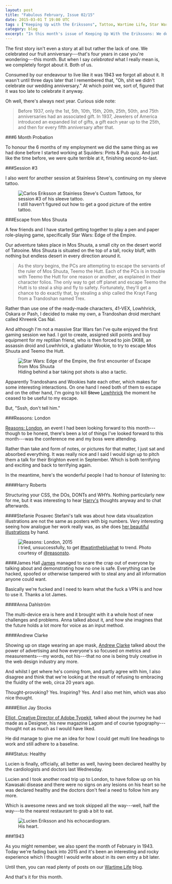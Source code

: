 ```yaml
---
layout: post
title: "Fabulous February, Issue 02/15"
date: 2015-03-01 T 19:00 UTC
tags : ["Keeping Up with the Erikssons", Tattoo, Wartime Life, Star Wars, Anniversary, "Reasons To Be Creative", Conference, Job]
category: blog
excerpt: "In this month's issue of Keeping Up With the Erikssons: We don't celebrate our 4th wedding anniversary, lose another pub quiz, continue my tattoo, take on the role of a sentient lizard, attend a conference in London, get Lucien declared healthy and finally, end our Wartime Life."
---
```

The first story isn't even a story at all but rather the lack of one. We celebrated our fruit anniversary---that's four years in case you're wondering---this month. But when I say *celebrated* what I really mean is, we completely forgot about it. Both of us.

Consumed by our endeavour to live like it was 1943 we forgot all about it. It wasn't until three days later that I remembered that, "Oh, shit we didn't celebrate our wedding anniversary." At which point we, sort of, figured that it was too late to celebrate it anyway.

Oh well, there's always next year. Curious side note:

>  Before 1937, only the 1st, 5th, 10th, 15th, 20th, 25th, 50th, and 75th anniversaries had an associated gift. In 1937, Jewelers of America introduced an expanded list of gifts, a gift each year up to the 25th, and then for every fifth anniversary after that.

###6 Month Probation

To honour the 6 months of my employment we did the same thing as we had done before I started working at Squiders: Pints & Pub quiz. And just like the time before, we were quite terrible at it, finishing second-to-last.

###Session \#3

I also went for another session at Stainless Steve's, continuing on my sleeve tattoo.

<figure>
	<img class="js-lazy-load" data-original="/assets/posts/2015/march/fabolous-february-issue-02-15/carlos-eriksson-sleeve-tattoo-session-3-at-stainless-steves-custom-tattoos.jpg" alt="Carlos Eriksson at Stainless Steve's Custom Tattoos, for session #3 of his sleeve tattoo.">
	<figcaption>I still haven’t figured out how to get a good picture of the entire tattoo.</figcaption>
</figure>

###Escape from Mos Shuuta

A few friends and I have started getting together to play a pen and paper role-playing game, specifically Star Wars: Edge of the Empire.

Our adventure takes place in Mos Shuuta, a small city on the desert world of Tatooine. Mos Shuuta is situated on the top of a tall, rocky bluff, with nothing but endless desert in every direction around it.

> As the story begins, the PCs are attempting to escape the servants of the ruler of Mos Shuuta, Teemo the Hutt. Each of the PCs is in trouble with Teemo the Hutt for one reason or another, as explained in their character folios. The only way to get off planet and escape Teemo the Hutt is to steal a ship and fly to safety. Fortunately, they'll get a chance to do exactly that, by stealing a ship called the Krayt Fang from a Trandoshan named Trex.

Rather than use one of the ready-made characters, 41-VEX, Lowhhrick, Oskara or Pash, I decided to make my own, a Trandoshan droid merchant called Khreenk Cas Nal.

And although I'm not a massive Star Wars fan I've quite enjoyed the first gaming session we had. I got to create, assigned skill points and buy equipment for my reptilian friend, who is then forced to join DK88, an assassin droid and Lowhhrick, a gladiator Wookie, to try to escape Mos Shuuta and Teemo the Hutt.

<figure>
	<img class="js-lazy-load" data-original="/assets/posts/2015/march/fabolous-february-issue-02-15/star-wars-escape-from-mos-shuuta.jpg" alt="Star Wars: Edge of the Empire, the first encounter of Escape from Mos Shuuta">
	<figcaption>Hiding behind a bar taking pot shots is also a tactic.</figcaption>
</figure>

Apparently Trandoshans and Wookies hate each other, which makes for some interesting interactions. On one hand I need both of them to escape and on the other hand, I'm going to kill <del>Steve</del> <ins>Lowhhrick</ins> the moment he ceased to be useful to my escape.

But, "Sssh, don't tell him."

###Reasons: London

[Reasons: London][reasons], an event I had been looking forward to this month---though to be honest, there's been a lot of things I've looked forward to this month---was the conference me and my boss were attending.

Rather than take and form of notes, or pictures for that matter, I just sat and absorbed everything. It was really nice and I said I would sign up to pitch them a talk for their Brighton event in September. Which is both terrifying and exciting and back to terrifying again.

In the meantime, here's the wonderful people I had to honour of listening to:

####Harry Roberts

Structuring your CSS, the DOs, DONTs and WHYs. Nothing particularly new for me, but it was interesting to hear [Harry's][harry] thoughts anyway and to chat afterwards.

####Stefanie Posavec
Stefani's talk was about how data visualization illustrations are not the same as posters with big numbers. Very interesting seeing how analogue her work really was, as she does [her beautiful illustrations][stefani] by hand.

<figure>
	<img class="js-lazy-load" data-original="/assets/posts/2015/march/fabolous-february-issue-02-15/reasons-london-2015.jpg" alt="Reasons: London, 2015">
	<figcaption>I tried, unsuccessfully, to get <a href="https://twitter.com/fiinixdesign/status/568772018239381504">#twatinthebluehat</a> to trend. Photo courtesy of <a href="https://twitter.com/reasonsto">@reasonsto</a>.</figcaption>
</figure>

####James Hall
[James] managed to scare the crap out of everyone by talking about and demonstrating how no one is safe. Everything can be hacked, spoofed or otherwise tampered with to steal any and all information anyone could want.

Basically we're fucked and I need to learn what the fuck a VPN is and how to use it. Thanks a lot James.

####Anna Dahlström

The multi-device era is here and it brought with it a whole host of new challenges and problems. Anna talked about it, and how she imagines that the future holds a lot more for voice as an input method.

####Andrew Clarke

Showing up on stage wearing an ape mask, [Andrew Clarke][andrew] talked about the power of advertising and how everyone's so focused on metrics and measurements---my words, not his---that no one is being truly creative in the web design industry any more.

And whilst I get where he's coming from, and partly agree with him, I also disagree and think that we're looking at the result of refusing to embracing the fluidity of the web, circa 20 years ago.

Thought-provoking? Yes. Inspiring? Yes. And I also met him, which was also nice thought.

####Elliot Jay Stocks

[Elliot, Creative Director of Adobe Typekit][elliot], talked about the journey he had made as a Designer, his new magazine Lagom and of course typography---thought not as much as I would have liked.

He did manage to give me an idea for how I could get multi line headings to work and still adhere to a baseline.

###Status: Healthy

Lucien is finally, officially, all better as well, having been declared healthy by the cardiologists and doctors last Wednesday.

Lucien and I took another road trip up to London, to have follow up on his Kawasaki disease and there were no signs on any lesions on his heart so he was declared healthy and the doctors don't feel a need to follow him any more.

Which is awesome news and we took skipped all the way---well, half the way---to the nearest restaurant to grab a bit to eat.

<figure>
	<img class="js-lazy-load" data-original="/assets/posts/2015/march/fabolous-february-issue-02-15/lucien-eriksson-and-his-echocardiogram.jpg" alt="Lucien Eriksson and his echocardiogram.">
	<figcaption>His heart.</figcaption>
</figure>

###1943

As you might remember, we also spent the month of February in 1943. Today we're fading back into 2015 and it's been an interesting and rocky experience which I thought I would write about in its own entry a bit later.

Until then, you can read plenty of posts on our [Wartime Life][wartime] blog.

And that's it for this month.

[harry]: http://csswizardry.com/
[stefani]: http://www.stefanieposavec.co.uk/
[james]: https://parall.ax/
[anna]: http://www.annadahlstrom.com/hello/
[andrew]: http://www.stuffandnonsense.co.uk/
[elliot]: http://www.elliotjaystocks.com/
[reasons]: http://reasons.to/
[wartime]: http://wartimelife.co.uk/